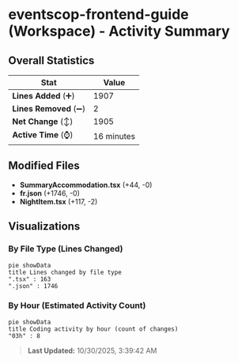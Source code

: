 # eventscop-frontend-guide (Workspace) - Activity Summary 

## Overall Statistics

| Stat                   | Value                                                             |
| ---------------------- | ----------------------------------------------------------------- |
| **Lines Added** (➕)   | 1907                                          |
| **Lines Removed** (➖) | 2                                        |
| **Net Change** (↕)    | 1905                |
| **Active Time** (⌚)   | 16 minutes |


## Modified Files
- **SummaryAccommodation.tsx** (+44, -0)
- **fr.json** (+1746, -0)
- **NightItem.tsx** (+117, -2)

## Visualizations

### By File Type (Lines Changed)

```mermaid
pie showData
title Lines changed by file type
".tsx" : 163
".json" : 1746
```

### By Hour (Estimated Activity Count)

```mermaid
pie showData
title Coding activity by hour (count of changes)
"03h" : 8
```


> **Last Updated:** 10/30/2025, 3:39:42 AM